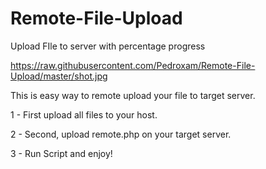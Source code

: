 # Remote-File-Upload
Upload FIle to server with percentage progress

https://raw.githubusercontent.com/Pedroxam/Remote-File-Upload/master/shot.jpg


This is easy way to remote upload your file to target server.

1 - First upload all files to your host.

2 - Second, upload remote.php on your target server.

3 - Run Script and enjoy!
